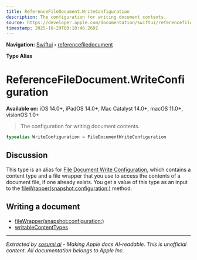 ```yaml
---
title: ReferenceFileDocument.WriteConfiguration
description: The configuration for writing document contents.
source: https://developer.apple.com/documentation/swiftui/referencefiledocument/writeconfiguration
timestamp: 2025-10-29T00:10:46.260Z
---
```


**Navigation:** [Swiftui](/documentation/swiftui) › [referencefiledocument](/documentation/swiftui/referencefiledocument)

**Type Alias**

# ReferenceFileDocument.WriteConfiguration

**Available on:** iOS 14.0+, iPadOS 14.0+, Mac Catalyst 14.0+, macOS 11.0+, visionOS 1.0+

> The configuration for writing document contents.

```swift
typealias WriteConfiguration = FileDocumentWriteConfiguration
```

## Discussion

This type is an alias for [File Document Write Configuration](/documentation/swiftui/filedocumentwriteconfiguration), which contains a content type and a file wrapper that you use to access the contents of a document file, if one already exists. You get a value of this type as an input to the [fileWrapper(snapshot:configuration:)](/documentation/swiftui/referencefiledocument/filewrapper(snapshot:configuration:)) method.

## Writing a document

- [fileWrapper(snapshot:configuration:)](/documentation/swiftui/referencefiledocument/filewrapper(snapshot:configuration:))
- [writableContentTypes](/documentation/swiftui/referencefiledocument/writablecontenttypes)

---

*Extracted by [sosumi.ai](https://sosumi.ai) - Making Apple docs AI-readable.*
*This is unofficial content. All documentation belongs to Apple Inc.*
